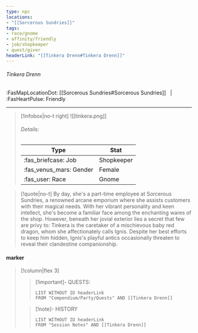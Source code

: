 ```yaml
---
type: npc
locations:
- "[[Sorcerous Sundries]]"
tags:
- race/gnome
- affinity/friendly
- job/shopkeeper
- quest/giver
headerLink: "[[Tinkera Drenn#Tinkera Drenn]]"
---
```

###### Tinkera Drenn
<span class="sub2">:FasMapLocationDot: [[Sorcerous Sundries#Sorcerous Sundries]] &nbsp; | &nbsp; :FasHeartPulse: Friendly</span>
___

> [!infobox|no-t right]
> ![[tinkera.png]]
> ###### Details:
> | Type | Stat |
> | ---- | ---- |
> | :fas_briefcase: Job | Shopkeeper |
> | :fas_venus_mars: Gender | Female |
> | :fas_user: Race | Gnome |
<span class="clearfix"></span>

> [!quote|no-t]
>By day, she's a part-time employee at Sorcerous Sundries, a renowned arcane emporium where she assists customers with their magical needs. With her vibrant personality and keen intellect, she's become a familiar face among the enchanting wares of the shop. However, beneath her jovial exterior lies a secret that few are privy to: Tinkera is the caretaker of a mischievous baby red dragon, whom she affectionately calls Ignis. Despite her best efforts to keep him hidden, Ignis's playful antics occasionally threaten to reveal their clandestine companionship.

#### marker
> [!column|flex 3]
>> [!important]- QUESTS:
>>```dataview
>>LIST WITHOUT ID headerLink
>>FROM "Compendium/Party/Quests" AND [[Tinkera Drenn]]
>
>>[!note]- HISTORY
>>```dataview
>>LIST WITHOUT ID headerLink
>>FROM "Session Notes" AND [[Tinkera Drenn]]